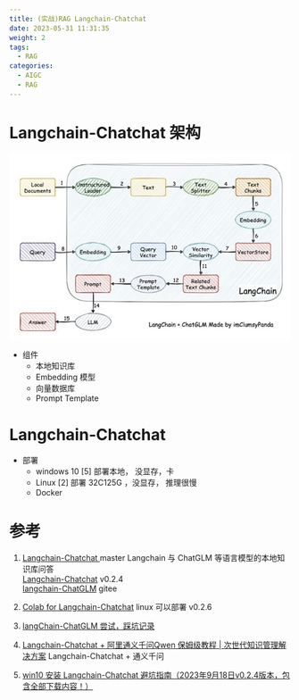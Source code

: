 ```yaml
---
title: (实战)RAG Langchain-Chatchat
date: 2023-05-31 11:31:35
weight: 2
tags:
  - RAG
categories: 
  - AIGC
  - RAG  
---
```


<p></p>
<!-- more -->


# Langchain-Chatchat 架构
![langchain+chatglm](./images/langchain+chatglm.jpg)

+ 组件
  + 本地知识库
  + Embedding 模型
  + 向量数据库
  + Prompt Template

# Langchain-Chatchat
+ 部署 
  - windows 10 [5] 
    部署本地， 没显存，卡
  - Linux [2]
    部署   32C125G ，没显存， 推理很慢 
  - Docker 



# 参考
1. [Langchain-Chatchat ](https://github.com/chatchat-space/Langchain-Chatchat) master
   Langchain 与 ChatGLM 等语言模型的本地知识库问答  
   [Langchain-Chatchat](https://github.com/chatchat-space/Langchain-Chatchat/tree/v0.2.4)  v0.2.4   
   [langchain-ChatGLM](https://gitee.com/deepeye/langchain-ChatGLM)  gitee   
   
2. [Colab for Langchain-Chatchat](https://github.com/www6v/Langchain-Chatchat-Colab)   linux 可以部署  v0.2.6  
3. [langChain-ChatGLM 尝试，踩坑记录](https://zhuanlan.zhihu.com/p/649055955)  
4. [Langchain-Chatchat + 阿里通义千问Qwen 保姆级教程 | 次世代知识管理解决方案](https://zhuanlan.zhihu.com/p/651189680)    Langchain-Chatchat + 通义千问  
5. [win10 安装 Langchain-Chatchat 避坑指南（2023年9月18日v0.2.4版本，包含全部下载内容！）](https://blog.csdn.net/weixin_43094965/article/details/133044128)    
